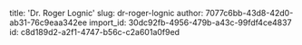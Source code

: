 title: 'Dr. Roger Lognic'
slug: dr-roger-lognic
author: 7077c6bb-43d8-42d0-ab31-76c9eaa342ee
import_id: 30dc92fb-4956-479b-a43c-99fdf4ce4837
id: c8d189d2-a2f1-4747-b56c-c2a601a0f9ed
